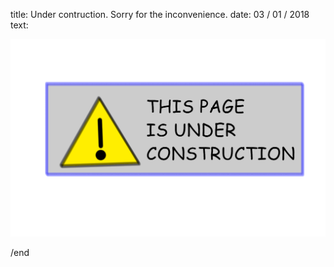 title: Under contruction. Sorry for the inconvenience.
date: 03 / 01 / 2018
text:
<div class='row'>
	<div class='col-md-12'>
		<img class='img-responsive' src='img/under_construction.png'>
	</div>
</div>

/end